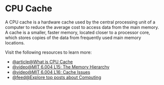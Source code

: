# CPU Cache

A CPU cache is a hardware cache used by the central processing unit of a computer to reduce the average cost to access data from the main memory. A cache is a smaller, faster memory, located closer to a processor core, which stores copies of the data from frequently used main memory locations.

Visit the following resources to learn more:

- [@article@What is CPU Cache](https://www.howtogeek.com/854138/what-is-cpu-cache/)
- [@video@MIT 6.004 L15: The Memory Hierarchy](https://www.youtube.com/watch?v=vjYF_fAZI5E\&list=PLrRW1w6CGAcXbMtDFj205vALOGmiRc82-\&index=24)
- [@video@MIT 6.004 L16: Cache Issues](https://www.youtube.com/watch?v=ajgC3-pyGlk\&index=25\&list=PLrRW1w6CGAcXbMtDFj205vALOGmiRc82-)
- [@feed@Explore top posts about Computing](https://app.daily.dev/tags/computing?ref=roadmapsh)
